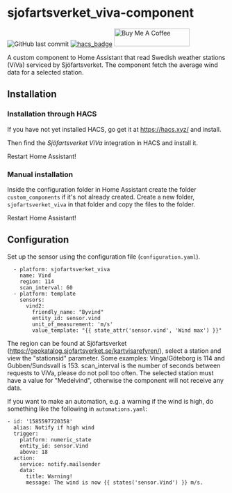 # sjofartsverket_viva-component
![GitHub last commit](https://img.shields.io/github/last-commit/patrickribbing/sjofartsverket_viva-component?color=red&style=plastic)
[![hacs_badge](https://img.shields.io/badge/HACS-Custom-orange.svg)](https://github.com/hacs/integration)
<a href="https://www.buymeacoffee.com/patrickribbing" target="_blank"><img src="https://cdn.buymeacoffee.com/buttons/default-orange.png" alt="Buy Me A Coffee" height="41" width="174"></a>

A custom component to Home Assistant that read Swedish weather stations (ViVa) serviced by Sjöfartsverket. The component fetch the average wind data for a selected station.

## Installation
### Installation through HACS
If you have not yet installed HACS, go get it at https://hacs.xyz/ and install.

Then find the _Sjöfartsverket ViVa_ integration in HACS and install it.

Restart Home Assistant!

### Manual installation
Inside the configuration folder in Home Assistant create the folder ```custom_components``` if it's not already created. Create a new folder, ```sjofartsverket_viva``` in that folder and copy the files to the folder.

Restart Home Assistant!

## Configuration
Set up the sensor using the configuration file (```configuration.yaml```).
```
  - platform: sjofartsverket_viva
    name: Vind
    region: 114
    scan_interval: 60
  - platform: template
    sensors:
      vind2:
        friendly_name: "Byvind"
        entity_id: sensor.vind
        unit_of_measurement: 'm/s'
        value_template: "{{ state_attr('sensor.vind', 'Wind max') }}"  
```
The region can be found at Sjöfartsverket (https://geokatalog.sjofartsverket.se/kartvisarefyren/), select a station and view the "stationsid" parameter. Some examples: Vinga/Göteborg is 114 and Gubben/Sundsvall is 153. scan_interval is the number of seconds between requests to ViVa, please do not poll too often. The selected station must have a value for "Medelvind", otherwise the component will not receive any data.

If you want to make an automation, e.g. a warning if the wind is high, do something like the following in ```automations.yaml```:
```
- id: '1585597720358'
  alias: Notify if high wind
  trigger:
    platform: numeric_state
    entity_id: sensor.Vind
    above: 18
  action:
    service: notify.mailsender
    data:
      title: Warning!
      message: The wind is now {{ states('sensor.Vind') }} m/s.  
```
